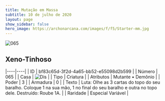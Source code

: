 ```yaml
---
title: Mutação em Massa
subtitle: 10 de julho de 2020
layout: page
show_sidebar: false
hero_image: https://archonarcana.com/images/f/f5/Starter-mm.jpg
---
```


![065](https://cdn.keyforgegame.com/media/card_front/pt/479_065_3M885P4MH5RP_pt.png)

## Xeno-Tinhoso

|----|----|
| ID | bf83c65d-3f2d-4a65-bb52-e55098d2b599 |
| Número | 065 |
| Casa | ![Dis](https://archonarcana.com/images/thumb/e/e8/Dis.png/22px-Dis.png "Dis") |
| Tipo | Criatura |
| Atributos | Mutante • Demônio |
| Poder | 3 |
| Armadura | 0 |
| Texto | Luta: Olhe as 3 cartas do topo do seu baralho. Coloque 1 na sua mão, 1 no final do seu baralho e outra no topo dele.  Destruído: Roube 1A. |
| Raridade | Especial Variável |
